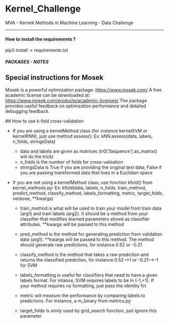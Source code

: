 # Kernel_Challenge
MVA - Kernek Methods in Machine Learning - Data Challenge 
_________________________________________________________


#### How to install the requirements ?
pip3 install -r requirements.txt


##### PACKAGES - NOTES #####

## Special instructions for Mosek
Mosek is a powerful optimization package:
https://www.mosek.com/
A free academic license can be downloaded at:
https://www.mosek.com/products/academic-licenses/
The package provides useful feedback on optimization performance and detailed debugging feedback.

## How to use k-fold cross-validation

- If you are using a kernelMethod class (for instance kernelSVM or kernelKNN), just use method assess():
Ex: kNN.assess(data, labels, n_folds, stringsData)
	- data and labels are given as matrices (tr0['Sequence'].as_matrix() will do the trick)
	- n_folds is the number of folds for cross-valisation
	- stringsData is True if you are providing the original text data, False if you are passing transformed data that lives in a Euclidian space

- If you are not using a kernelMethod class, use fonction kfold() from kernel_methods.py:
Ex: kfold(data, labels, n_folds, train_method, predict_method, classify_method, labels_formatting, metric, target_folds, verbose, **kwargs)
	- train_method is what will be used to train your model from train data (arg1) and train labels (arg2). It should be a method from your classifier that modifies learned parameters stored as classifier attributes. **kwargs will be passed to this method

	- pred_method is the method for generating prediction from validation data (arg1). **kwargs will be passed to this method. The method should generate raw predictions, for instance 0.52 or -0.21

	- classify_method is the method that takes a raw prediction and returns the classified prediction, for instance 0.52-->1 or -0.21-->-1 for SVM

	- labels_formatting is useful for classifiers that need to have a given labels format. For intance, SVM requires labels to be in {-1,+1}. If your method requires no formatting, just pass the identity fct

	- metric will measure the performance by comparing labels to predictions. For instance, a m_binary from metrics.py
	
	- target_folds is onnly used by grid_search function, just ignore this parameter